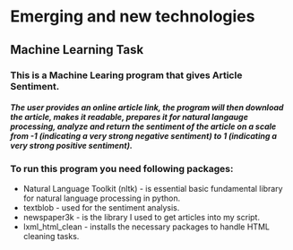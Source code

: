 # Emerging and new technologies
## Machine Learning Task

### This is a Machine Learing program that gives Article Sentiment.
##### The user provides an online article link, the program will then download the article, makes it readable, prepares it for natural langauge processing, analyze and return the sentiment of the article on a scale from -1 (indicating a very strong negative sentiment) to 1 (indicating a very strong positive sentiment).

### To run this program you need following packages:
* Natural Language Toolkit (nltk) - is essential basic fundamental library for natural language processing in python.
* textblob - used for the sentiment analysis.
* newspaper3k - is the library I used to get articles into my script.
* lxml_html_clean - installs the necessary packages to handle HTML cleaning tasks.

